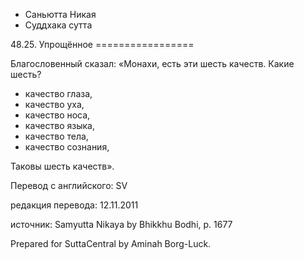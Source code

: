 









* Саньютта Никая
* Суддхака сутта


48\.25\. Упрощённое
\=\=\=\=\=\=\=\=\=\=\=\=\=\=\=\=\=



Благословенный сказал: «Монахи, есть эти шесть качеств\. Какие шесть?


* качество глаза,
* качество уха,
* качество носа,
* качество языка,
* качество тела,
* качество сознания,


Таковы шесть качеств»\.



Перевод с английского: SV


редакция перевода: 12\.11\.2011


источник: Samyutta Nikaya by Bhikkhu Bodhi, p\. 1677


Prepared for SuttaCentral by Aminah Borg\-Luck\.






